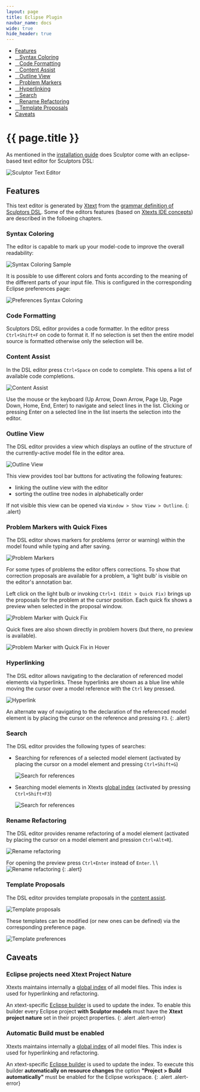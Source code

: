 ```yaml
---
layout: page
title: Eclipse Plugin
navbar_name: docs
wide: true
hide_header: true
---
```

<div class="row">
  <div class="sidebar span3">
    <ul id="sidenav" class="nav nav-list affix">
      <li class="active"><a href="#features">Features</a></li>
      <li><a href="#syntax-coloring">&nbsp;&nbsp;&nbsp;Syntax Coloring</a></li>
      <li><a href="#code-formatting">&nbsp;&nbsp;&nbsp;Code Formatting</a></li>
      <li><a href="#content-assist">&nbsp;&nbsp;&nbsp;Content Assist</a></li>
      <li><a href="#outline-view">&nbsp;&nbsp;&nbsp;Outline View</a></li>
      <li><a href="#problem-markers-with-quick-fixes">&nbsp;&nbsp;&nbsp;Problem Markers</a></li>
      <li><a href="#hyperlinking">&nbsp;&nbsp;&nbsp;Hyperlinking</a></li>
      <li><a href="#search">&nbsp;&nbsp;&nbsp;Search</a></li>
      <li><a href="#rename-refactoring">&nbsp;&nbsp;&nbsp;Rename Refactoring</a></li>
      <li><a href="#template-proposals">&nbsp;&nbsp;&nbsp;Template Proposals</a></li>
      <li><a href="#caveats">Caveats</a></li>
    </ul>
  </div>
  <div class="span9">
    <div class="page-header">
      <h1>{{ page.title }}</h1>
    </div>
    <div markdown="1">

As mentioned in the [installation guide](installation#eclipse) does Sculptor come with an eclipse-based text editor for Sculptors DSL:

![Sculptor Text Editor](/images/documentation/eclipse-plugin/editor.png)


## Features

This text editor is generated by [Xtext](http://www.eclipse.org/Xtext/) from the [grammar definition of Sculptors DSL](https://github.com/sculptor/sculptor/blob/master/sculptor-eclipse/org.sculptor.dsl/src/org/sculptor/dsl/Sculptordsl.xtext). Some of the editors features (based on [Xtexts IDE concepts](http://www.eclipse.org/Xtext/documentation.html#ide_concepts)) are described in the folloeing chapters.


### Syntax Coloring

The editor is capable to mark up your model-code to improve the overall readability:

![Syntax Coloring Sample](/images/documentation/eclipse-plugin/syntax-coloring-sample.png)

It is possible to use different colors and fonts according to the meaning of the different parts of your input file. This is configured in the corresponding Eclipse preferences page:

![Preferences Syntax Coloring](/images/documentation/eclipse-plugin/preferences-syntax-coloring.png)


### Code Formatting

Sculptors DSL editor provides a code formatter. In the editor press `Ctrl+Shift+F` on code to format it. If no selection is set then the entire model source is formatted otherwise only the selection will be.


### Content Assist

In the DSL editor press `Ctrl+Space` on code to complete. This opens a list of available code completions.

![Content Assist](/images/documentation/eclipse-plugin/content-assist.png)

Use the mouse or the keyboard (Up Arrow, Down Arrow, Page Up, Page Down, Home, End, Enter) to navigate and select lines in the list. Clicking or pressing Enter on a selected line in the list inserts the selection into the editor.


### Outline View

The DSL editor provides a view which displays an outline of the structure of the currently-active model file in the editor area.

![Outline View](/images/documentation/eclipse-plugin/outline-view.png)

This view provides tool bar buttons for activating the following features:

* linking the outline view with the editor
* sorting the outline tree nodes in alphabetically order

If not visible this view can be opened via `Window > Show View > Outline`.
{: .alert}


### Problem Markers with Quick Fixes

The DSL editor shows markers for problems (error or warning) within the model found while typing and after saving.

![Problem Markers](/images/documentation/eclipse-plugin/problem-markers.png)

For some types of problems the editor offers corrections. To show that correction proposals are available for a problem, a 'light bulb' is visible on the editor's annotation bar.

Left click on the light bulb or invoking `Ctrl+1 (Edit > Quick Fix)` brings up the proposals for the problem at the cursor position.
Each quick fix shows a preview when selected in the proposal window.

![Problem Marker with Quick Fix](/images/documentation/eclipse-plugin/problem-marker-with-quick-fix.png)

Quick fixes are also shown directly in problem hovers (but there, no preview is available).

![Problem Marker with Quick Fix in Hover](/images/documentation/eclipse-plugin/problem-marker-with-quick-fix-hover.png)


### Hyperlinking

The DSL editor allows navigating to the declaration of referenced model elements via hyperlinks. These hyperlinks are shown as a blue line while moving the cursor over a model reference with the `Ctrl` key pressed.

![Hyperlink](/images/documentation/eclipse-plugin/hyperlink.png)

An alternate way of navigating to the declaration of the referenced model element is by placing the cursor on the reference and pressing `F3`. 
{: .alert}


### Search

The DSL editor provides the following types of searches:

* Searching for references of a selected model element (activated by placing the cursor on a model element and pressing `Ctrl+Shift+G`)

  ![Search for references](/images/documentation/eclipse-plugin/search-references.png)

* Searching model elements in Xtexts [global index](http://www.eclipse.org/Xtext/documentation.html#index_based) (activated by pressing `Ctrl+Shift+F3`)

  ![Search for references](/images/documentation/eclipse-plugin/search-index.png)


### Rename Refactoring

The DSL editor provides rename refactoring of a model element (activated by placing the cursor on a model element and pression `Ctrl+Alt+R`).

![Rename refactoring](/images/documentation/eclipse-plugin/rename-refactoring.png)

For opening the preview press `Ctrl+Enter` instead of `Enter`. \\
\\
![Rename refactoring](/images/documentation/eclipse-plugin/rename-refactoring-preview.png)
{: .alert}


### Template Proposals

The DSL editor provides template proposals in the [content assist](#content-assist). 

![Template proposals](/images/documentation/eclipse-plugin/template-service-operation.png)

These templates can be modified (or new ones can be defined) via the corresponding preference page.

![Template preferences](/images/documentation/eclipse-plugin/templates-preferences.png)


## Caveats

### Eclipse projects need Xtext Project Nature

Xtexts maintains internally a [global index](http://www.eclipse.org/Xtext/documentation.html#index_based) of all model files. This index is used for hyperlinking and refactoring.

An xtext-specific [Eclipse builder](http://help.eclipse.org/juno/index.jsp?topic=%2Forg.eclipse.platform.doc.user%2Fconcepts%2Fconcepts-22.htm&cp=0_2_1_7) is used to update the index. To enable this builder every Eclipse project **with Sculptor models** must have the **Xtext project nature** set in their project properties.
{: .alert .alert-error}


### Automatic Build must be enabled

Xtexts maintains internally a [global index](http://www.eclipse.org/Xtext/documentation.html#index_based) of all model files. This index is used for hyperlinking and refactoring.

An xtext-specific [Eclipse builder](http://help.eclipse.org/juno/index.jsp?topic=%2Forg.eclipse.platform.doc.user%2Fconcepts%2Fconcepts-22.htm&cp=0_2_1_7) is used to update the index. To execute this builder **automatically on resource changes** the option **"Project > Build automatically"** must be enabled for the Eclipse workspace.
{: .alert .alert-error}

  </div>
</div>
